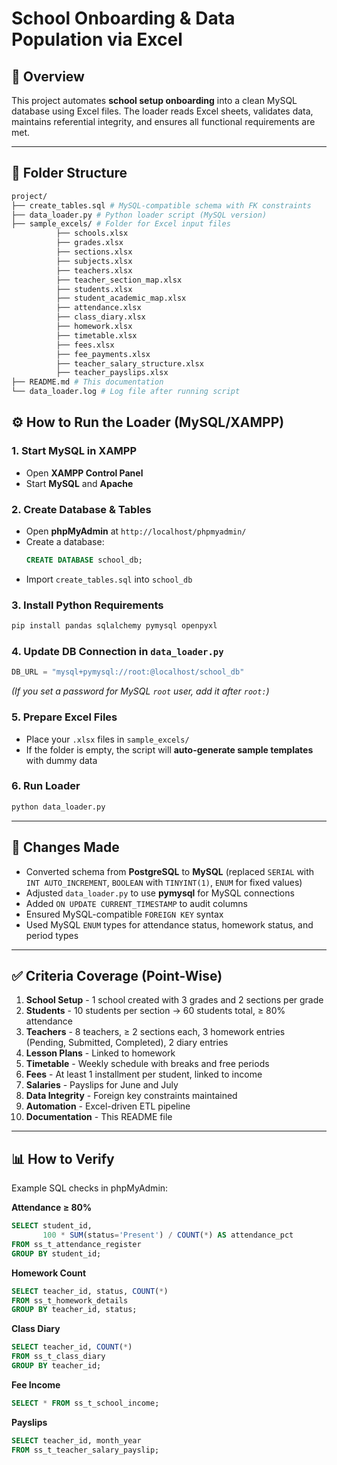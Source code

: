 # School Onboarding & Data Population via Excel

## 📌 Overview
This project automates **school setup onboarding** into a clean MySQL database using Excel files.
The loader reads Excel sheets, validates data, maintains referential integrity, and ensures all functional requirements are met.

---
## 📂 Folder Structure
```bash
project/
├── create_tables.sql # MySQL-compatible schema with FK constraints
├── data_loader.py # Python loader script (MySQL version)
├── sample_excels/ # Folder for Excel input files
          ├── schools.xlsx
          ├── grades.xlsx
          ├── sections.xlsx
          ├── subjects.xlsx
          ├── teachers.xlsx
          ├── teacher_section_map.xlsx
          ├── students.xlsx
          ├── student_academic_map.xlsx
          ├── attendance.xlsx
          ├── class_diary.xlsx
          ├── homework.xlsx
          ├── timetable.xlsx
          ├── fees.xlsx
          ├── fee_payments.xlsx
          ├── teacher_salary_structure.xlsx
          ├── teacher_payslips.xlsx
├── README.md # This documentation
└── data_loader.log # Log file after running script

```

## ⚙️ How to Run the Loader (MySQL/XAMPP)

### 1. Start MySQL in XAMPP
- Open **XAMPP Control Panel**
- Start **MySQL** and **Apache**

### 2. Create Database & Tables
- Open **phpMyAdmin** at `http://localhost/phpmyadmin/`
- Create a database:
  ```sql
  CREATE DATABASE school_db;
  ```
- Import `create_tables.sql` into `school_db`

### 3. Install Python Requirements
```bash
pip install pandas sqlalchemy pymysql openpyxl
```

### 4. Update DB Connection in `data_loader.py`
```python
DB_URL = "mysql+pymysql://root:@localhost/school_db"
```
*(If you set a password for MySQL `root` user, add it after `root:`)*

### 5. Prepare Excel Files
- Place your `.xlsx` files in `sample_excels/`
- If the folder is empty, the script will **auto-generate sample templates** with dummy data

### 6. Run Loader
```bash
python data_loader.py
```

---

## 🔄 Changes Made
- Converted schema from **PostgreSQL** to **MySQL** (replaced `SERIAL` with `INT AUTO_INCREMENT`, `BOOLEAN` with `TINYINT(1)`, `ENUM` for fixed values)
- Adjusted `data_loader.py` to use **pymysql** for MySQL connections
- Added `ON UPDATE CURRENT_TIMESTAMP` to audit columns
- Ensured MySQL-compatible `FOREIGN KEY` syntax
- Used MySQL `ENUM` types for attendance status, homework status, and period types

---

## ✅ Criteria Coverage (Point-Wise)

1. **School Setup** - 1 school created with 3 grades and 2 sections per grade  
2. **Students** - 10 students per section → 60 students total, ≥ 80% attendance  
3. **Teachers** - 8 teachers, ≥ 2 sections each, 3 homework entries (Pending, Submitted, Completed), 2 diary entries  
4. **Lesson Plans** - Linked to homework  
5. **Timetable** - Weekly schedule with breaks and free periods  
6. **Fees** - At least 1 installment per student, linked to income  
7. **Salaries** - Payslips for June and July  
8. **Data Integrity** - Foreign key constraints maintained  
9. **Automation** - Excel-driven ETL pipeline  
10. **Documentation** - This README file

---

## 📊 How to Verify
Example SQL checks in phpMyAdmin:

**Attendance ≥ 80%**
```sql
SELECT student_id,
       100 * SUM(status='Present') / COUNT(*) AS attendance_pct
FROM ss_t_attendance_register
GROUP BY student_id;
```

**Homework Count**
```sql
SELECT teacher_id, status, COUNT(*)
FROM ss_t_homework_details
GROUP BY teacher_id, status;
```

**Class Diary**
```sql
SELECT teacher_id, COUNT(*)
FROM ss_t_class_diary
GROUP BY teacher_id;
```

**Fee Income**
```sql
SELECT * FROM ss_t_school_income;
```

**Payslips**
```sql
SELECT teacher_id, month_year
FROM ss_t_teacher_salary_payslip;
```
